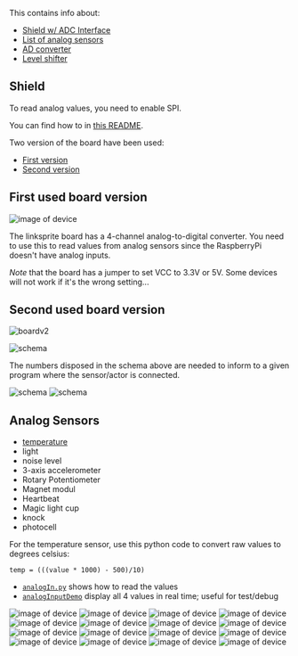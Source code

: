 This contains info about:
* [Shield w/ ADC Interface](#shield)
* [List of analog sensors](#analog-sensors)
* [AD converter](ky053)
* [Level shifter](ky051)

## Shield

To read analog values, you need to enable SPI.

You can find how to in [this README](../setup-raspberrypi/README.md).

Two version of the board have been used:
* [First version](#first-used-board-version)
* [Second version](#second-used-board-version)

## First used board version

![image of device](images/boardv1.JPG)

The linksprite board has a 4-channel analog-to-digital converter. You need to use this to read values from analog sensors since the RaspberryPi doesn't have analog inputs.

*Note* that the board has a jumper to set VCC to 3.3V or 5V. Some devices will not work if it's the wrong setting...

## Second used board version
![boardv2](images/boardv2.jpg)

![schema](images/schema.jpg)

The numbers disposed in the schema above are needed to inform to a given program where the sensor/actor is connected.

![schema](images/schema2.jpg)
![schema](images/description.png)

## Analog Sensors
* [temperature](../sensor-temperature)
* light
* noise level
* 3-axis accelerometer
* Rotary Potentiometer
* Magnet modul
* Heartbeat
* Magic light cup
* knock
* photocell

For the temperature sensor, use this python code to convert raw values to degrees celsius:

    temp = (((value * 1000) - 500)/10)
    

* [`analogIn.py`](analogIn.py) shows how to read the values
* [`analogInputDemo`](analogInputDemo.py) display all 4 values in real time; useful for test/debug

![image of device](images/sensor1.JPG)
![image of device](images/sensor2.JPG)
![image of device](images/sensor3.JPG)
![image of device](images/sensor4.JPG)
![image of device](images/sensor6.jpg)
![image of device](images/sensor7.jpg)
![image of device](images/sensor5.jpg)
![image of device](images/sensor8.jpg)
![image of device](images/sensor9.jpg)
![image of device](images/sensor10.jpg)
![image of device](images/sensor11.jpg)
![image of device](images/sensor12.jpg)
![image of device](images/sensor13.jpg)
![image of device](images/sensor14.jpg)
![image of device](images/sensor16.jpg)
![image of device](images/sensor15.jpg)
